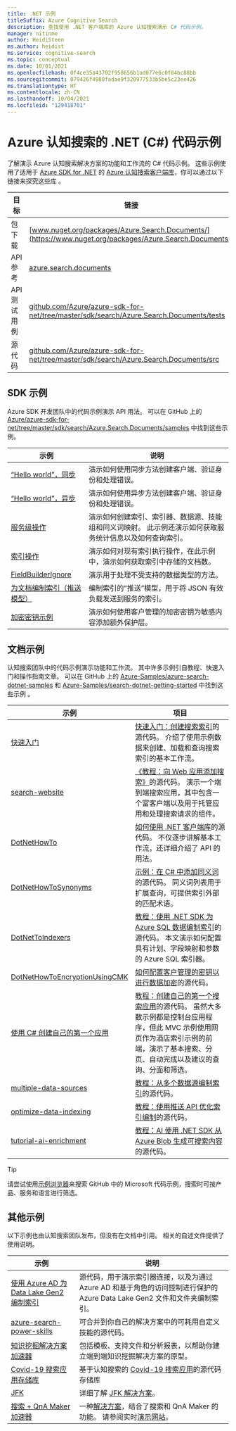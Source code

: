 ```yaml
---
title: .NET 示例
titleSuffix: Azure Cognitive Search
description: 查找使用 .NET 客户端库的 Azure 认知搜索演示 C# 代码示例。
manager: nitinme
author: HeidiSteen
ms.author: heidist
ms.service: cognitive-search
ms.topic: conceptual
ms.date: 10/01/2021
ms.openlocfilehash: 0f4ce35a43702f958656b1ad077e6c0f84bc88bb
ms.sourcegitcommit: 079426f4980fadae9f320977533b5be5c23ee426
ms.translationtype: HT
ms.contentlocale: zh-CN
ms.lasthandoff: 10/04/2021
ms.locfileid: "129418701"
---
```

# <a name="net-c-code-samples-for-azure-cognitive-search"></a>Azure 认知搜索的 .NET (C#) 代码示例

了解演示 Azure 认知搜索解决方案的功能和工作流的 C# 代码示例。 这些示例使用了适用于 [Azure SDK for .NET](/dotnet/azure/) 的 [Azure 认知搜索客户端库](/dotnet/api/overview/azure/search)，你可以通过以下链接来探究这些库 。

| 目标 | 链接 |
|--------|------|
| 包下载 | [www.nuget.org/packages/Azure.Search.Documents/](https://www.nuget.org/packages/Azure.Search.Documents/) |
| API 参考 | [azure.search.documents](/dotnet/api/azure.search.documents)  |
| API 测试用例 | [github.com/Azure/azure-sdk-for-net/tree/master/sdk/search/Azure.Search.Documents/tests](https://github.com/Azure/azure-sdk-for-net/tree/master/sdk/search/Azure.Search.Documents/tests) |
| 源代码 | [github.com/Azure/azure-sdk-for-net/tree/master/sdk/search/Azure.Search.Documents/src](https://github.com/Azure/azure-sdk-for-net/tree/master/sdk/search/Azure.Search.Documents/src)  |

## <a name="sdk-samples"></a>SDK 示例

Azure SDK 开发团队中的代码示例演示 API 用法。 可以在 GitHub 上的 [Azure/azure-sdk-for-net/tree/master/sdk/search/Azure.Search.Documents/samples](https://github.com/Azure/azure-sdk-for-net/blob/master/sdk/search/Azure.Search.Documents/samples/) 中找到这些示例。

| 示例 | 说明 |
|---------|-------------|
| [“Hello world”，同步](https://github.com/Azure/azure-sdk-for-net/blob/master/sdk/search/Azure.Search.Documents/samples/Sample01a_HelloWorld.md) | 演示如何使用同步方法创建客户端、验证身份和处理错误。|
| [“Hello world”，异步](https://github.com/Azure/azure-sdk-for-net/blob/master/sdk/search/Azure.Search.Documents/samples/Sample01b_HelloWorldAsync.md) | 演示如何使用异步方法创建客户端、验证身份和处理错误。  |
| [服务级操作](https://github.com/Azure/azure-sdk-for-net/blob/master/sdk/search/Azure.Search.Documents/samples/Sample02_Service.md) | 演示如何创建索引、索引器、数据源、技能组和同义词映射。 此示例还演示如何获取服务统计信息以及如何查询索引。  |
| [索引操作](https://github.com/Azure/azure-sdk-for-net/blob/master/sdk/search/Azure.Search.Documents/samples/Sample03_Index.md) | 演示如何对现有索引执行操作，在此示例中，演示如何获取索引中存储的文档数。  |
| [FieldBuilderIgnore](https://github.com/Azure/azure-sdk-for-net/blob/master/sdk/search/Azure.Search.Documents/samples/Sample04_FieldBuilderIgnore.md) | 演示用于处理不受支持的数据类型的方法。  |
| [为文档编制索引（推送模型）](https://github.com/Azure/azure-sdk-for-net/blob/master/sdk/search/Azure.Search.Documents/samples/Sample05_IndexingDocuments.md) | 编制索引的“推送”模型，用于将 JSON 有效负载发送到服务的索引。   |
| [加密密钥示例](https://github.com/Azure/azure-sdk-for-net/blob/master/sdk/search/Azure.Search.Documents/samples/Sample06_EncryptedIndex.md) | 演示如何使用客户管理的加密密钥为敏感内容添加额外保护层。  |

## <a name="doc-samples"></a>文档示例

认知搜索团队中的代码示例演示功能和工作流。 其中许多示例引自教程、快速入门和操作指南文章。 可以在 GitHub 上的 [Azure-Samples/azure-search-dotnet-samples](https://github.com/Azure-Samples/azure-search-dotnet-samples) 和 [Azure-Samples/search-dotnet-getting-started](https://github.com/Azure-Samples/search-dotnet-getting-started/) 中找到这些示例 。

| 示例 | 项目  |
|---------|-------------|
| [快速入门](https://github.com/Azure-Samples/azure-search-dotnet-samples/tree/master/quickstart) | [快速入门：创建搜索索引](search-get-started-dotnet.md)的源代码。 介绍了使用示例数据来创建、加载和查询搜索索引的基本工作流。 |
| [search-website](https://github.com/azure-samples/azure-search-dotnet-samples/tree/master/search-website) | [《教程：向 Web 应用添加搜索》](tutorial-csharp-overview.md)的源代码。 演示一个端到端搜索应用，其中包含一个富客户端以及用于托管应用和处理搜索请求的组件。|
| [DotNetHowTo](https://github.com/Azure-Samples/search-dotnet-getting-started/tree/master/DotNetHowTo)  | [如何使用 .NET 客户端库](search-howto-dotnet-sdk.md)的源代码。 不仅逐步讲解基本工作流，还详细介绍了 API 的用法。  |
| [DotNetHowToSynonyms](https://github.com/Azure-Samples/search-dotnet-getting-started/tree/master/DotNetHowToSynonyms)  | [示例：在 C# 中添加同义词](search-synonyms-tutorial-sdk.md)的源代码。 同义词列表用于扩展查询，可提供索引外部的匹配术语。 |
| [DotNetToIndexers](https://github.com/Azure-Samples/search-dotnet-getting-started/tree/master/DotNetHowToIndexers) | [教程：使用 .NET SDK 为 Azure SQL 数据编制索引](search-indexer-tutorial.md)的源代码。 本文演示如何配置具有计划、字段映射和参数的 Azure SQL 索引器。  |
| [DotNetHowToEncryptionUsingCMK](https://github.com/Azure-Samples/search-dotnet-getting-started/tree/master/DotNetHowToEncryptionUsingCMK)  | [如何配置客户管理的密钥以进行数据加密](search-security-manage-encryption-keys.md)的源代码。 |
| [使用 C# 创建自己的第一个应用](https://github.com/Azure-Samples/azure-search-dotnet-samples/tree/master/create-first-app/v11) |  [教程：创建自己的第一个搜索应用](tutorial-csharp-create-first-app.md)的源代码。 虽然大多数示例都是控制台应用程序，但此 MVC 示例使用网页作为酒店索引示例的前端，演示了基本搜索、分页、自动完成以及建议的查询、分面和筛选。 |
| [multiple-data-sources](https://github.com/Azure-Samples/azure-search-dotnet-samples/tree/master/multiple-data-sources)  | [教程：从多个数据源编制索引](tutorial-multiple-data-sources.md)的源代码。 |
|  [optimize-data-indexing](https://github.com/Azure-Samples/azure-search-dotnet-samples/tree/master/optimize-data-indexing) | [教程：使用推送 API 优化索引编制](tutorial-optimize-indexing-push-api.md)的源代码。  |
| [tutorial-ai-enrichment](https://github.com/Azure-Samples/azure-search-dotnet-samples/tree/master/tutorial-ai-enrichment)  | [教程：AI 使用 .NET SDK 从 Azure Blob 生成可搜索内容](cognitive-search-tutorial-blob-dotnet.md)的源代码。  |

> [!Tip]
> 请尝试使用[示例浏览器](/samples/browse/?languages=csharp&products=azure-cognitive-search)来搜索 GitHub 中的 Microsoft 代码示例，搜索时可按产品、服务和语言进行筛选。

## <a name="other-samples"></a>其他示例

以下示例也由认知搜索团队发布，但没有在文档中引用。 相关的自述文件提供了使用说明。

| 示例 | 说明 |
|---------|-------------|
| [使用 Azure AD 为 Data Lake Gen2 编制索引](https://github.com/Azure-Samples/azure-search-dotnet-samples/blob/master/data-lake-gen2-acl-indexing/README.md) | 源代码，用于演示索引器连接，以及为通过 Azure AD 和基于角色的访问控制进行保护的 Azure Data Lake Gen2 文件和文件夹编制索引。 |
| [azure-search-power-skills](https://github.com/Azure-Samples/azure-search-power-skills)  | 可合并到你自己的解决方案中的可耗用自定义技能的源代码。  |
| [知识挖掘解决方案加速器](/samples/azure-samples/azure-search-knowledge-mining/azure-search-knowledge-mining/) | 包括模板、支持文件和分析报表，以帮助你建立端到端知识挖掘解决方案的原型。  |
| [Covid-19 搜索应用存储库](https://github.com/liamca/covid19search) | 基于认知搜索的 [Covid-19 搜索应用](https://covid19search.azurewebsites.net/)的源代码存储库 |
| [JFK](https://github.com/Microsoft/AzureSearch_JFK_Files) | 详细了解 [JFK 解决方案](https://www.microsoft.com/ai/ai-lab-jfk-files)。 |
| [搜索 + QnA Maker 加速器](https://github.com/Azure-Samples/search-qna-maker-accelerator) | 一种[解决方案](https://techcommunity.microsoft.com/t5/azure-ai/qna-with-azure-cognitive-search/ba-p/2081381)，结合了搜索和 QnA Maker 的功能。 请参阅实时[演示网站](https://aka.ms/qnaWithAzureSearchDemo)。 |
